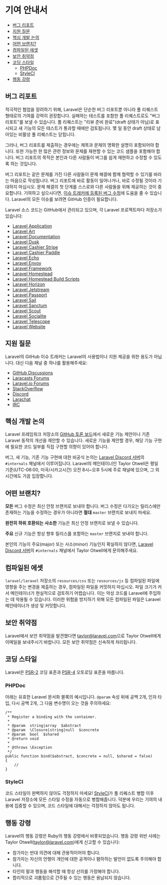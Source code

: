 # 기여 안내서

- [버그 리포트](#bug-reports)
- [지원 질문](#support-questions)
- [핵심 개발 논의](#core-development-discussion)
- [어떤 브랜치?](#which-branch)
- [컴파일된 에셋](#compiled-assets)
- [보안 취약점](#security-vulnerabilities)
- [코딩 스타일](#coding-style)
    - [PHPDoc](#phpdoc)
    - [StyleCI](#styleci)
- [행동 강령](#code-of-conduct)

<a name="bug-reports"></a>
## 버그 리포트

적극적인 협업을 장려하기 위해, Laravel은 단순한 버그 리포트뿐 아니라 풀 리퀘스트 형태로의 기여를 강력히 권장합니다. 실패하는 테스트를 포함한 풀 리퀘스트로도 "버그 리포트"를 보낼 수 있습니다. 풀 리퀘스트는 "리뷰 준비 완료"(draft 상태가 아님)로 표시되고 새 기능의 모든 테스트가 통과할 때에만 검토됩니다. 몇 일 동안 draft 상태로 남아있는 비활성 풀 리퀘스트는 닫힙니다.

그러나, 버그 리포트를 제출하는 경우에는 제목과 문제의 명확한 설명이 포함되어야 합니다. 또한 가능한 한 많은 관련 정보와 문제를 재현할 수 있는 코드 샘플을 포함해야 합니다. 버그 리포트의 목적은 본인과 다른 사람들이 버그를 쉽게 재현하고 수정할 수 있도록 하는 것입니다.

버그 리포트는 같은 문제를 가진 다른 사람들이 문제 해결에 함께 협력할 수 있기를 바라는 마음으로 작성됩니다. 버그 리포트에 바로 활동이 일어나거나, 바로 수정될 것이라 기대하지 마십시오. 문제 해결의 첫 단계를 스스로와 다른 사람들을 위해 제공하는 것이 중요합니다. 기여하고 싶으시다면, [이슈 트래커에 등록된 버그 수정](https://github.com/issues?q=is%3Aopen+is%3Aissue+label%3Abug+user%3Alaravel)에 도움을 줄 수 있습니다. Laravel의 모든 이슈를 보려면 GitHub 인증이 필요합니다.

Laravel 소스 코드는 GitHub에서 관리되고 있으며, 각 Laravel 프로젝트마다 저장소가 있습니다:

<div class="content-list" markdown="1">

- [Laravel Application](https://github.com/laravel/laravel)
- [Laravel Art](https://github.com/laravel/art)
- [Laravel Documentation](https://github.com/laravel/docs)
- [Laravel Dusk](https://github.com/laravel/dusk)
- [Laravel Cashier Stripe](https://github.com/laravel/cashier)
- [Laravel Cashier Paddle](https://github.com/laravel/cashier-paddle)
- [Laravel Echo](https://github.com/laravel/echo)
- [Laravel Envoy](https://github.com/laravel/envoy)
- [Laravel Framework](https://github.com/laravel/framework)
- [Laravel Homestead](https://github.com/laravel/homestead)
- [Laravel Homestead Build Scripts](https://github.com/laravel/settler)
- [Laravel Horizon](https://github.com/laravel/horizon)
- [Laravel Jetstream](https://github.com/laravel/jetstream)
- [Laravel Passport](https://github.com/laravel/passport)
- [Laravel Sail](https://github.com/laravel/sail)
- [Laravel Sanctum](https://github.com/laravel/sanctum)
- [Laravel Scout](https://github.com/laravel/scout)
- [Laravel Socialite](https://github.com/laravel/socialite)
- [Laravel Telescope](https://github.com/laravel/telescope)
- [Laravel Website](https://github.com/laravel/laravel.com-next)

</div>

<a name="support-questions"></a>
## 지원 질문

Laravel의 GitHub 이슈 트래커는 Laravel의 사용법이나 지원 제공을 위한 용도가 아닙니다. 대신 다음 채널 중 하나를 활용해주세요:

<div class="content-list" markdown="1">

- [GitHub Discussions](https://github.com/laravel/framework/discussions)
- [Laracasts Forums](https://laracasts.com/discuss)
- [Laravel.io Forums](https://laravel.io/forum)
- [StackOverflow](https://stackoverflow.com/questions/tagged/laravel)
- [Discord](https://discord.gg/laravel)
- [Larachat](https://larachat.co)
- [IRC](https://web.libera.chat/?nick=artisan&channels=#laravel)

</div>

<a name="core-development-discussion"></a>
## 핵심 개발 논의

Laravel 프레임워크 저장소의 [GitHub 토론 보드](https://github.com/laravel/framework/discussions)에서 새로운 기능 제안이나 기존 Laravel 동작의 개선을 제안할 수 있습니다. 새로운 기능을 제안할 경우, 해당 기능 구현에 필요한 코드 일부를 직접 구현할 의향이 있어야 합니다.

버그, 새 기능, 기존 기능 구현에 대한 비공식 논의는 [Laravel Discord 서버](https://discord.gg/laravel)의 `#internals` 채널에서 이루어집니다. Laravel의 메인테이너인 Taylor Otwell은 평일 기준(UTC-06:00, 미국/시카고시간) 오전 8시~오후 5시에 주로 채널에 있으며, 그 외 시간에도 가끔 입장합니다.

<a name="which-branch"></a>
## 어떤 브랜치?

**모든** 버그 수정은 최신 안정 브랜치로 보내야 합니다. 버그 수정은 다가오는 릴리스에만 존재하는 기능을 수정하는 경우가 아니라면 **절대** `master` 브랜치로 보내지 마세요.

**완전히 하위 호환되는** **사소한** 기능은 최신 안정 브랜치로 보낼 수 있습니다.

**주요** 신규 기능은 항상 향후 릴리스를 포함하는 `master` 브랜치로 보내야 합니다.

본인의 기능이 주요(major) 또는 사소(minor) 기능인지 확실하지 않다면, [Laravel Discord 서버](https://discord.gg/laravel)의 `#internals` 채널에서 Taylor Otwell에게 문의해주세요.

<a name="compiled-assets"></a>
## 컴파일된 에셋

`laravel/laravel` 저장소의 `resources/css` 또는 `resources/js` 등 컴파일된 파일에 영향을 주는 변경을 제출하는 경우, 컴파일된 파일을 커밋하지 마십시오. 파일 크기가 커서 메인테이너가 현실적으로 검토하기 어렵습니다. 이는 악성 코드를 Laravel에 주입하는 데 악용될 수 있습니다. 이러한 위험을 방지하기 위해 모든 컴파일된 파일은 Laravel 메인테이너가 생성 및 커밋합니다.

<a name="security-vulnerabilities"></a>
## 보안 취약점

Laravel에서 보안 취약점을 발견했다면 <a href="mailto:taylor@laravel.com">taylor@laravel.com</a>으로 Taylor Otwell에게 이메일을 보내주시기 바랍니다. 모든 보안 취약점은 신속하게 처리됩니다.

<a name="coding-style"></a>
## 코딩 스타일

Laravel은 [PSR-2](https://github.com/php-fig/fig-standards/blob/master/accepted/PSR-2-coding-style-guide.md) 코딩 표준과 [PSR-4](https://github.com/php-fig/fig-standards/blob/master/accepted/PSR-4-autoloader.md) 오토로딩 표준을 따릅니다.

<a name="phpdoc"></a>
### PHPDoc

아래는 유효한 Laravel 문서화 블록의 예시입니다. `@param` 속성 뒤에 공백 2개, 인자 타입, 다시 공백 2개, 그 다음 변수명이 오는 것을 주의하세요:

    /**
     * Register a binding with the container.
     *
     * @param  string|array  $abstract
     * @param  \Closure|string|null  $concrete
     * @param  bool  $shared
     * @return void
     *
     * @throws \Exception
     */
    public function bind($abstract, $concrete = null, $shared = false)
    {
        //
    }

<a name="styleci"></a>
### StyleCI

코드 스타일이 완벽하지 않아도 걱정하지 마세요! [StyleCI](https://styleci.io/)가 풀 리퀘스트 병합 이후 Laravel 저장소에 모든 스타일 수정을 자동으로 병합해줍니다. 덕분에 우리는 기여의 내용에 집중할 수 있으며, 코드 스타일에 대해서는 걱정하지 않아도 됩니다.

<a name="code-of-conduct"></a>
## 행동 강령

Laravel의 행동 강령은 Ruby의 행동 강령에서 비롯되었습니다. 행동 강령 위반 사례는 Taylor Otwell(taylor@laravel.com)에게 신고할 수 있습니다:

<div class="content-list" markdown="1">

- 참가자는 반대 의견에 대해 관용적이어야 합니다.
- 참가자는 자신의 언행이 개인에 대한 공격이나 폄하하는 발언이 없도록 주의해야 합니다.
- 타인의 말과 행동을 해석할 때 항상 선의를 가정해야 합니다.
- 합리적으로 괴롭힘으로 간주될 수 있는 행동은 용납되지 않습니다.

</div>